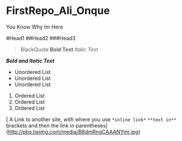 # FirstRepo_Ali_Onque
You Know Why Im Here



#Head1
##Head2
###Head3
>BlackQuote
>**Bold Text**
>*Italic Text*

***Bold and Itatic Text***

- Unordered List
- Unordered List
- Unordered List

1. Ordered List
2. Ordered List
3. Ordered List

[ A Link to another site, _with_ where you use `*inline link*` `**text in**` brackets and then the link in parentheses]
(http://pbs.twimg.com/media/B8dmRngCAAANYmr.jpg)
